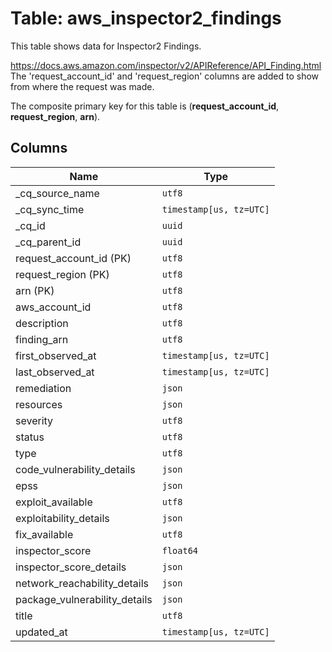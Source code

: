 # Table: aws_inspector2_findings

This table shows data for Inspector2 Findings.

https://docs.aws.amazon.com/inspector/v2/APIReference/API_Finding.html
The 'request_account_id' and 'request_region' columns are added to show from where the request was made.

The composite primary key for this table is (**request_account_id**, **request_region**, **arn**).

## Columns

| Name          | Type          |
| ------------- | ------------- |
|_cq_source_name|`utf8`|
|_cq_sync_time|`timestamp[us, tz=UTC]`|
|_cq_id|`uuid`|
|_cq_parent_id|`uuid`|
|request_account_id (PK)|`utf8`|
|request_region (PK)|`utf8`|
|arn (PK)|`utf8`|
|aws_account_id|`utf8`|
|description|`utf8`|
|finding_arn|`utf8`|
|first_observed_at|`timestamp[us, tz=UTC]`|
|last_observed_at|`timestamp[us, tz=UTC]`|
|remediation|`json`|
|resources|`json`|
|severity|`utf8`|
|status|`utf8`|
|type|`utf8`|
|code_vulnerability_details|`json`|
|epss|`json`|
|exploit_available|`utf8`|
|exploitability_details|`json`|
|fix_available|`utf8`|
|inspector_score|`float64`|
|inspector_score_details|`json`|
|network_reachability_details|`json`|
|package_vulnerability_details|`json`|
|title|`utf8`|
|updated_at|`timestamp[us, tz=UTC]`|